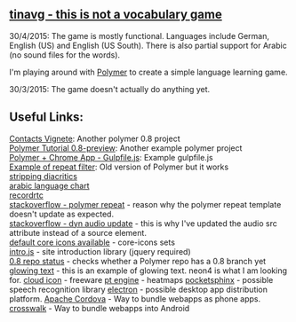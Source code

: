 ## [tinavg - this is not a vocabulary game](https://www.tinavg.com)

30/4/2015: The game is mostly functional.  Languages include German, English (US) and English (US South).  There is also partial support for Arabic (no sound files for the words).

I'm playing around with [Polymer](https://www.polymer-project.org/) to create a simple language learning game.

30/3/2015: The game doesn't actually do anything yet.

## Useful Links:

[Contacts Vignete](https://github.com/PolymerLabs/0.8-contacts-vignette): Another polymer 0.8 project  
[Polymer Tutorial 0.8-preview](https://github.com/Polymer/polymer-tutorial/tree/0.8-preview): Another example polymer project  
[Polymer + Chrome App - Gulpfile.js](https://gist.github.com/kincaidoneil/b7ad507c1bb7bb243828): Example gulpfile.js  
[Example of repeat filter](http://jsbin.com/vuvikare/12/edit?html,output): Old version of Polymer but it works  
[stripping diacritics](http://stackoverflow.com/questions/12118812/find-and-highlight-arabic-with-diacritics-text-in-uiwebview)  
[arabic language chart](http://symbolcodes.tlt.psu.edu/bylanguage/arabicchart.html)  
[recordrtc](http://recordrtc.org/)  
[stackoverflow - polymer repeat](http://stackoverflow.com/questions/23706775/polymer-changes-not-always-flowing-through-a-filter) - reason why the polymer repeat template doesn't update as expected.  
[stackoverflow - dyn audio update](http://stackoverflow.com/questions/7692082/loading-audio-element-after-dynamically-changing-the-source) - this is why I've updated the audio src attribute instead of a source element.  
[default core icons available](https://www.polymer-project.org/0.8/components/core-icons/demo.html) - core-icons sets  
[intro.js](https://github.com/usablica/intro.js) - site introduction library (jquery required)  
[0.8 repo status](http://chuckh.github.io/road-to-polymer/repos.html) - checks whether a Polymer repo has a 0.8 branch yet  
[glowing text](http://codepen.io/NobodyRocks/pen/qzfoc) - this is an example of glowing text.  neon4 is what I am looking for.
[cloud icon](http://www.iconarchive.com/show/100-flat-2-icons-by-graphicloads/clouds-1-icon.html) - freeware
[pt engine](https://ptengine.com) - heatmaps
[pocketsphinx](https://github.com/syl22-00/pocketsphinx.js) - possible speech recognition library
[electron](http://electron.atom.io/#built-on-electron) - possible desktop app distribution platform.
[Apache Cordova](https://cordova.apache.org/) - Way to bundle webapps as phone apps.
[crosswalk](https://crosswalk-project.org/) - Way to bundle webapps into Android